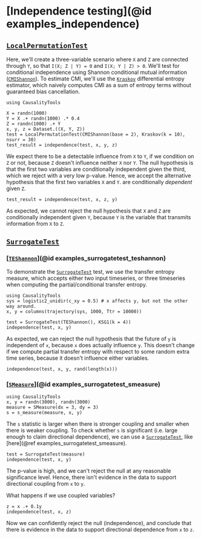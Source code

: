 # [Independence testing](@id examples_independence)

## [`LocalPermutationTest`](@ref)

Here, we'll create a three-variable scenario where `X` and `Z` are connected through `Y`,
so that ``I(X; Z | Y) = 0`` and ``I(X; Y | Z) > 0``. We'll test for conditional
independence using Shannon conditional mutual information
([`CMIShannon`](@ref)). To estimate CMI, we'll use the [`Kraskov`](@ref) differential
entropy estimator, which naively computes CMI as a sum of entropy terms without guaranteed
bias cancellation.

```@example LOCAL_PERMUTATION_TEST
using CausalityTools

X = randn(1000)
Y = X .+ randn(1000) .* 0.4
Z = randn(1000) .+ Y
x, y, z = Dataset.((X, Y, Z))
test = LocalPermutationTest(CMIShannon(base = 2), Kraskov(k = 10), nsurr = 30)
test_result = independence(test, x, y, z)
```

We expect there to be a detectable influence from ``X`` to
``Y``, if we condition on ``Z`` or not, because ``Z`` doesn't influence neither ``X`` nor ``Y``.
The null hypothesis is that the first two variables are conditionally independent given the third, which we reject with a very low p-value. Hence, we accept the alternative
hypothesis that the first two variables ``X`` and ``Y``. are conditionally *dependent* given ``Z``.

```@example LOCAL_PERMUTATION_TEST
test_result = independence(test, x, z, y)
```

As expected, we cannot reject the null hypothesis that ``X`` and ``Z`` are conditionally independent given ``Y``, because ``Y`` is the variable that transmits information from
``X`` to ``Z``.

## [`SurrogateTest`](@ref)

### [[`TEShannon`](@ref)](@id examples_surrogatetest_teshannon)

To demonstrate the [`SurrogateTest`](@ref) test, we use the transfer entropy measure,
which accepts either two input timeseries, or three timeseries when computing the
partial/conditional transfer entropy.

```@example surrogatecit_te
using CausalityTools
sys = logistic2_unidir(c_xy = 0.5) # x affects y, but not the other way around.
x, y = columns(trajectory(sys, 1000, Ttr = 10000))

test = SurrogateTest(TEShannon(), KSG1(k = 4))
independence(test, x, y)
```

As expected, we can reject the null hypothesis that the future of `y` is independent of 
`x`, because `x` does actually influence `y`. This doesn't change if we compute 
partial transfer entropy with respect to some random extra time series, because it
doesn't influence either variables.

```@example surrogatecit_te
independence(test, x, y, rand(length(x)))
```

### [[`SMeasure`](@ref)](@id examples_surrogatetest_smeasure)

```@example quickstart_smeasure
using CausalityTools
x, y = randn(3000), randn(3000)
measure = SMeasure(dx = 3, dy = 3)
s = s_measure(measure, x, y)
```

The `s` statistic is larger when there is stronger coupling and smaller
when there is weaker coupling. To check whether `s` is significant (i.e. large
enough to claim directional dependence), we can use a [`SurrogateTest`](@ref),
like [here](@ref examples_surrogatetest_smeasure).

```@example quickstart_smeasure
test = SurrogateTest(measure)
independence(test, x, y)
```

The p-value is high, and we can't reject the null at any reasonable significance level.
Hence, there isn't evidence in the data to support directional coupling from `x` to `y`.

What happens if we use coupled variables?

```@example quickstart_smeasure
z = x .+ 0.1y
independence(test, x, z)
```

Now we can confidently reject the null (independence), and conclude that there is
evidence in the data to support directional dependence from `x` to `z`.

